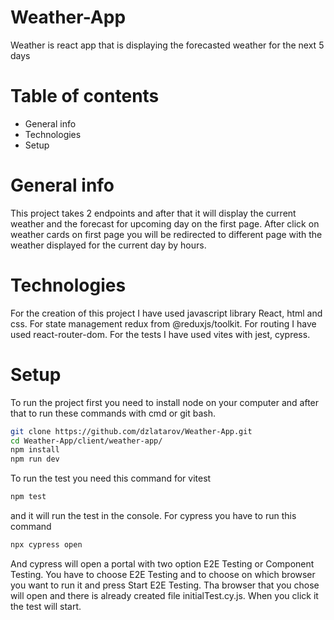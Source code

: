 # Weather-App
Weather is react app that is displaying the forecasted weather for the next 5 days

# Table of contents
* General info
* Technologies
* Setup

# General info
This project takes 2 endpoints and after that it will display the current weather and the forecast for upcoming day on the first page. After click on weather cards on first page you will be redirected to different page with the weather displayed for the current day by hours.

# Technologies
For the creation of this project I have used javascript library  React, html and css.
For state management redux from @reduxjs/toolkit. For routing I have used react-router-dom.
For the tests I have used vites with jest, cypress.


# Setup
To run the project first you need to install node on your computer and after that to run these commands with cmd or git bash.

```bash
git clone https://github.com/dzlatarov/Weather-App.git
cd Weather-App/client/weather-app/
npm install
npm run dev
```
To run the test you need this command for vitest
```bash
npm test
```
and it will run the test in the console.
For cypress you have to run this command
```bash
npx cypress open
```
And cypress will open a portal with two option E2E Testing or Component Testing.
You have to choose E2E Testing and to choose on which browser you want to run it and press Start E2E Testing.
Tha browser that you chose will open and there is already created file initialTest.cy.js. When you click it the test will start.
